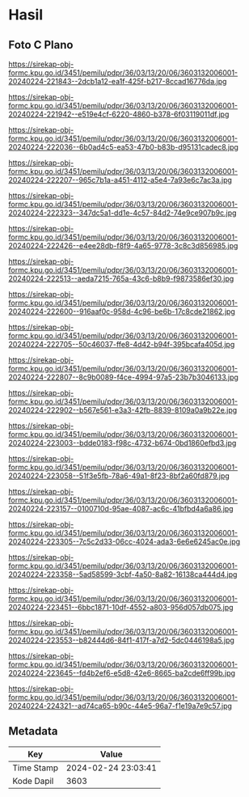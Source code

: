 # Hasil

## Foto C Plano

https://sirekap-obj-formc.kpu.go.id/3451/pemilu/pdpr/36/03/13/20/06/3603132006001-20240224-221843--2dcb1a12-ea1f-425f-b217-8ccad16776da.jpg

https://sirekap-obj-formc.kpu.go.id/3451/pemilu/pdpr/36/03/13/20/06/3603132006001-20240224-221942--e519e4cf-6220-4860-b378-6f03119011df.jpg

https://sirekap-obj-formc.kpu.go.id/3451/pemilu/pdpr/36/03/13/20/06/3603132006001-20240224-222036--6b0ad4c5-ea53-47b0-b83b-d95131cadec8.jpg

https://sirekap-obj-formc.kpu.go.id/3451/pemilu/pdpr/36/03/13/20/06/3603132006001-20240224-222207--965c7b1a-a451-4112-a5e4-7a93e6c7ac3a.jpg

https://sirekap-obj-formc.kpu.go.id/3451/pemilu/pdpr/36/03/13/20/06/3603132006001-20240224-222323--347dc5a1-dd1e-4c57-84d2-74e9ce907b9c.jpg

https://sirekap-obj-formc.kpu.go.id/3451/pemilu/pdpr/36/03/13/20/06/3603132006001-20240224-222426--e4ee28db-f8f9-4a65-9778-3c8c3d856985.jpg

https://sirekap-obj-formc.kpu.go.id/3451/pemilu/pdpr/36/03/13/20/06/3603132006001-20240224-222513--aeda7215-765a-43c6-b8b9-f9873586ef30.jpg

https://sirekap-obj-formc.kpu.go.id/3451/pemilu/pdpr/36/03/13/20/06/3603132006001-20240224-222600--916aaf0c-958d-4c96-be6b-17c8cde21862.jpg

https://sirekap-obj-formc.kpu.go.id/3451/pemilu/pdpr/36/03/13/20/06/3603132006001-20240224-222705--50c46037-ffe8-4d42-b94f-395bcafa405d.jpg

https://sirekap-obj-formc.kpu.go.id/3451/pemilu/pdpr/36/03/13/20/06/3603132006001-20240224-222807--8c9b0089-f4ce-4994-97a5-23b7b3046133.jpg

https://sirekap-obj-formc.kpu.go.id/3451/pemilu/pdpr/36/03/13/20/06/3603132006001-20240224-222902--b567e561-e3a3-42fb-8839-8109a0a9b22e.jpg

https://sirekap-obj-formc.kpu.go.id/3451/pemilu/pdpr/36/03/13/20/06/3603132006001-20240224-223003--bdde0183-f98c-4732-b674-0bd1860efbd3.jpg

https://sirekap-obj-formc.kpu.go.id/3451/pemilu/pdpr/36/03/13/20/06/3603132006001-20240224-223058--51f3e5fb-78a6-49a1-8f23-8bf2a60fd879.jpg

https://sirekap-obj-formc.kpu.go.id/3451/pemilu/pdpr/36/03/13/20/06/3603132006001-20240224-223157--0100710d-95ae-4087-ac6c-41bfbd4a6a86.jpg

https://sirekap-obj-formc.kpu.go.id/3451/pemilu/pdpr/36/03/13/20/06/3603132006001-20240224-223305--7c5c2d33-06cc-4024-ada3-6e6e6245ac0e.jpg

https://sirekap-obj-formc.kpu.go.id/3451/pemilu/pdpr/36/03/13/20/06/3603132006001-20240224-223358--5ad58599-3cbf-4a50-8a82-16138ca444d4.jpg

https://sirekap-obj-formc.kpu.go.id/3451/pemilu/pdpr/36/03/13/20/06/3603132006001-20240224-223451--6bbc1871-10df-4552-a803-956d057db075.jpg

https://sirekap-obj-formc.kpu.go.id/3451/pemilu/pdpr/36/03/13/20/06/3603132006001-20240224-223553--b82444d6-84f1-417f-a7d2-5dc0446198a5.jpg

https://sirekap-obj-formc.kpu.go.id/3451/pemilu/pdpr/36/03/13/20/06/3603132006001-20240224-223645--fd4b2ef6-e5d8-42e6-8665-ba2cde6ff99b.jpg

https://sirekap-obj-formc.kpu.go.id/3451/pemilu/pdpr/36/03/13/20/06/3603132006001-20240224-224321--ad74ca65-b90c-44e5-96a7-f1e19a7e9c57.jpg


## Metadata

| Key        | Value               |
| ---------- | ------------------- |
| Time Stamp | 2024-02-24 23:03:41 |
| Kode Dapil | 3603                |



